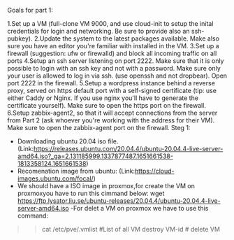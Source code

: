 Goals for part 1:

1.Set up a VM (full-clone VM 9000, and use cloud-init to setup the inital credentials for login and networking. Be sure to provide also an ssh-pubkey).
2.Update the system to the latest packages available. Make also sure you have an editor you're familiar with installed in the VM.
3.Set up a firewall (suggestion: ufw or firewalld) and block all incoming traffic on all ports
4.Setup an ssh server listening on port 2222. Make sure that it is only possible to login with an ssh key and not with a password. Make sure only your user is allowed to log in via ssh. (use openssh and not dropbear). Open port 2222 in the firewall.
5.Setup a wordpress instance behind a reverse proxy, served on https default port with a self-signed certificate (tip: use either Caddy or Nginx. If you use nginx you'll have to generate the certificate yourself). Make sure to open the https port on the firewall.
6.Setup zabbix-agent2, so that it will accept connections from the server from Part 2 (ask whoever you're working with the address for their VM). Make sure to open the zabbix-agent port on the firewall.
Steg 1:
- Downloading ubuntu 20.04 iso file.(Link:https://releases.ubuntu.com/20.04.4/ubuntu-20.04.4-live-server-amd64.iso?_ga=2.131185999.1337877487.1651661538-1813358124.1651661538)
- Recomenation image from ubuntu: (Link:https://cloud-images.ubuntu.com/focal/)
- We should have a ISO image in proxmox,for create the VM on proxmoxyou have to run this cimmand below:
wget https://ftp.lysator.liu.se/ubuntu-releases/20.04.4/ubuntu-20.04.4-live-server-amd64.iso
-For delet a VM on proxmox we have to use this command: 
>> cat /etc/pve/.vmlist  #List of all VM
>> destroy VM-id  # delete VM
